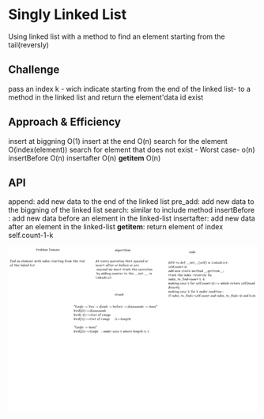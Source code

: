 # Singly Linked List
<!-- Short summary or background information -->
Using linked list with a method to find an element starting from the tail(reversly)

## Challenge
<!-- Description of the challenge -->
pass an index k - wich indicate starting from the end of the linked list- to a method in the linked list and return the element'data id exist

## Approach & Efficiency
<!-- What approach did you take? Why? What is the Big O space/time for this approach? -->
insert at biggning O(1)
insert at the end O(n)
search for the element O(index(element))
search for element that does not exist - Worst case- o(n)
insertBefore O(n)
insertafter O(n)
__getitem__ O(n)

## API
<!-- Description of each method publicly available to your Linked List -->
append: add new data to the end of the linked list
pre_add: add new data to the biggning of the linked list
search: similar to include method
insertBefore : add new data before an element in the linked-list
insertafter: add new data after an element in the linked-list
__getitem__: return element of index self.count-1-k


<img src="/assets/ch07.png">